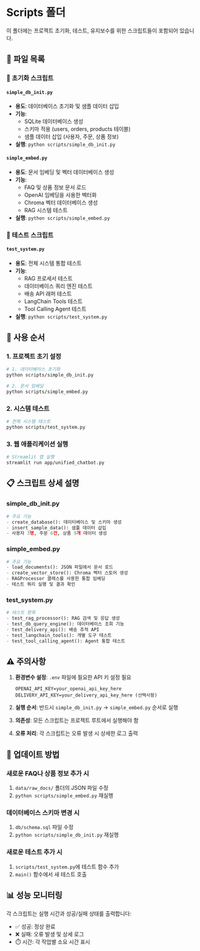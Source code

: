# Scripts 폴더

이 폴더에는 프로젝트 초기화, 테스트, 유지보수를 위한 스크립트들이 포함되어 있습니다.

## 📁 파일 목록

### 🔧 초기화 스크립트

#### `simple_db_init.py`
- **용도**: 데이터베이스 초기화 및 샘플 데이터 삽입
- **기능**:
  - SQLite 데이터베이스 생성
  - 스키마 적용 (users, orders, products 테이블)
  - 샘플 데이터 삽입 (사용자, 주문, 상품 정보)
- **실행**: `python scripts/simple_db_init.py`

#### `simple_embed.py`
- **용도**: 문서 임베딩 및 벡터 데이터베이스 생성
- **기능**:
  - FAQ 및 상품 정보 문서 로드
  - OpenAI 임베딩을 사용한 벡터화
  - Chroma 벡터 데이터베이스 생성
  - RAG 시스템 테스트
- **실행**: `python scripts/simple_embed.py`

### 🧪 테스트 스크립트

#### `test_system.py`
- **용도**: 전체 시스템 통합 테스트
- **기능**:
  - RAG 프로세서 테스트
  - 데이터베이스 쿼리 엔진 테스트
  - 배송 API 래퍼 테스트
  - LangChain Tools 테스트
  - Tool Calling Agent 테스트
- **실행**: `python scripts/test_system.py`

## 🚀 사용 순서

### 1. 프로젝트 초기 설정
```bash
# 1. 데이터베이스 초기화
python scripts/simple_db_init.py

# 2. 문서 임베딩
python scripts/simple_embed.py
```

### 2. 시스템 테스트
```bash
# 전체 시스템 테스트
python scripts/test_system.py
```

### 3. 웹 애플리케이션 실행
```bash
# Streamlit 앱 실행
streamlit run app/unified_chatbot.py
```

## 📋 스크립트 상세 설명

### simple_db_init.py
```python
# 주요 기능
- create_database(): 데이터베이스 및 스키마 생성
- insert_sample_data(): 샘플 데이터 삽입
- 사용자 3명, 주문 6건, 상품 9개 데이터 생성
```

### simple_embed.py
```python
# 주요 기능
- load_documents(): JSON 파일에서 문서 로드
- create_vector_store(): Chroma 벡터 스토어 생성
- RAGProcessor 클래스를 사용한 통합 임베딩
- 테스트 쿼리 실행 및 결과 확인
```

### test_system.py
```python
# 테스트 항목
- test_rag_processor(): RAG 검색 및 응답 생성
- test_db_query_engine(): 데이터베이스 조회 기능
- test_delivery_api(): 배송 추적 API
- test_langchain_tools(): 개별 도구 테스트
- test_tool_calling_agent(): Agent 통합 테스트
```

## ⚠️ 주의사항

1. **환경변수 설정**: `.env` 파일에 필요한 API 키 설정 필요
   ```
   OPENAI_API_KEY=your_openai_api_key_here
   DELIVERY_API_KEY=your_delivery_api_key_here (선택사항)
   ```

2. **실행 순서**: 반드시 `simple_db_init.py` → `simple_embed.py` 순서로 실행

3. **의존성**: 모든 스크립트는 프로젝트 루트에서 실행해야 함

4. **오류 처리**: 각 스크립트는 오류 발생 시 상세한 로그 출력

## 🔄 업데이트 방법

### 새로운 FAQ나 상품 정보 추가 시
1. `data/raw_docs/` 폴더의 JSON 파일 수정
2. `python scripts/simple_embed.py` 재실행

### 데이터베이스 스키마 변경 시
1. `db/schema.sql` 파일 수정
2. `python scripts/simple_db_init.py` 재실행

### 새로운 테스트 추가 시
1. `scripts/test_system.py`에 테스트 함수 추가
2. `main()` 함수에서 새 테스트 호출

## 📊 성능 모니터링

각 스크립트는 실행 시간과 성공/실패 상태를 출력합니다:
- ✅ 성공: 정상 완료
- ❌ 실패: 오류 발생 및 상세 로그
- ⏱️ 시간: 각 작업별 소요 시간 표시

